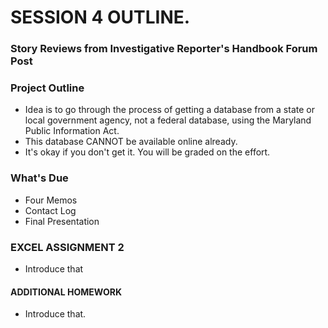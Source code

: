 # SESSION 4 OUTLINE.

### Story Reviews from Investigative Reporter's Handbook Forum Post

### Project Outline
* Idea is to go through the process of getting a database from a state or local government agency, not a federal database, using the Maryland Public Information Act.  
* This database CANNOT be available online already.
* It's okay if you don't get it.  You will be graded on the effort.

### What's Due
* Four Memos
* Contact Log
* Final Presentation

### EXCEL ASSIGNMENT 2
* Introduce that

#### ADDITIONAL HOMEWORK
* Introduce that.
